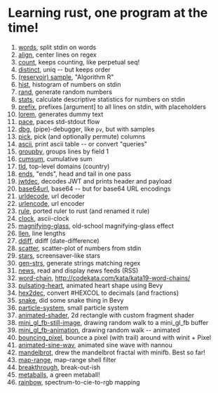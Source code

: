# Learning rust, one program at the time!

1. [words](../words), split stdin on words
2. [align](./align), center lines on regex
3. [count](./count), keeps counting, like perpetual seq!
4. [distinct](./distinct), uniq -- but keeps order
5. [(reservoir) sample](./sampe), "Algorithm R"
6. [hist](./hist), histogram of numbers on stdin
7. [rand](./rand), generate random numbers
8. [stats](./stats), calculate descriptive statistics for numbers on stdin
9. [prefix](./prefix), prefixes [argument] to all lines on stdin, with placeholders
10. [lorem](./lorem), generates dummy text
11. [pace](./pace), paces std-stdout flow
12. [dbg](./dbg), (pipe)-debugger, like `pv`, but with samples
13. [pick](./pick), pick (and optionally permute) columns
14. [ascii](./ascii), print ascii table -- or convert "queries"
15. [groupby](./groupby), groups lines by field 1
16. [cumsum](./cumsum), cumulative sum
17. [tld](./tld), top-level domains (country)
18. [ends](./ends), "ends", head and tail in one pass
19. [jwtdec](./jwtdec), decodes JWT and prints header and payload
20. [base64url](./base64url), base64 -- but for base64 URL encodings
21. [urldecode](./urldecode), url decoder
22. [urlencode](./urlencode), url encoder
23. [rule](./rule), ported ruler to rust (and renamed it rule)
24. [clock](../misc/clock), ascii-clock
25. [magnifying-glass](../misc/magnifying-glass), old-school magnifying-glass effect
26. [llen](./llen), line lengths
27. [ddiff](./ddiff), ddiff (date-difference)
28. [scatter](./scatter), scatter-plot of numbers from stdin
28. [stars](../misc/stars), screensaver-like stars
29. [gen-strs](./gen-strs), generate strings matching regex
30. [news](./news), read and display news feeds (RSS)
31. [word-chain](../misc/word-chain), http://codekata.com/kata/kata19-word-chains/
32. [pulsating-heart](../misc/bunch-o-bevy-apps/pulsating-heart), animated heart shape using Bevy
33. [hex2dec](./hex2num), convert #HEXCOL to decimals (and fractions)
34. [snake](../misc/bunch-o-bevy-apps/snake), did some snake thing in Bevy
35. [particle-system](../misc/bunch-o-bevy-apps/particle-system), small particle system
36. [animated-shader](../misc/bunch-o-bevy-apps/animated-shader), 2d rectangle with custom fragment shader
37. [mini_gl_fb-still-image](../misc/pixel-poker/mini_gl_fb-still-image), drawing random walk to a mini_gl_fb buffer
38. [mini_gl_fb-animation](../misc/pixel-poker/mini_gl_fb-animation), drawing random walk -- animated
39. [bouncing_pixel](../misc/pixel-poker/bouncing_pixel), bounce a pixel (with trail) around with winit + Pixel
40. [animated-sine-wav](../tutorials/nannou-simple-window), animated sine wave with nannou
41. [mandelbrot](../misc/pixel-poker/mandelbrot), drew the mandelbrot fractal with minifb. Best so far!
42. [map-range](./map-range), map-range shell filter
43. [breakthrough](../misc/bunch-o-bevy-apps/breakthrough), break-out-ish
44. [metaballs](../misc/bunch-o-bevy-apps/metaballs), a green metaball!
45. [rainbow](../misc/pixel-poking/rainbow), spectrum-to-cie-to-rgb mapping
